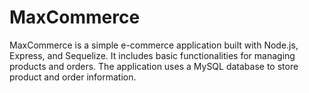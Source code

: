 # MaxCommerce
MaxCommerce is a simple e-commerce application built with Node.js, Express, and Sequelize. It includes basic functionalities for managing products and orders. The application uses a MySQL database to store product and order information.
